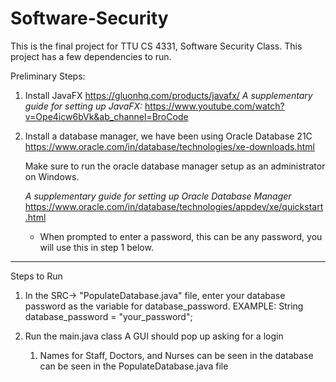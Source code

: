 # Software-Security

This is the final project for TTU CS 4331, Software Security Class. 
This project has a few dependencies to run.

 
Preliminary Steps:
  1. Install JavaFX
      https://gluonhq.com/products/javafx/
      <i>A supplementary guide for setting up JavaFX:</i>
      https://www.youtube.com/watch?v=Ope4icw6bVk&ab_channel=BroCode
      
  2. Install a database manager, we have been using Oracle Database 21C 
      https://www.oracle.com/in/database/technologies/xe-downloads.html
      
      Make sure to run the oracle database manager setup as an administrator on Windows.
      
      <i>A supplementary guide for setting up Oracle Database Manager</i>
       https://www.oracle.com/in/database/technologies/appdev/xe/quickstart.html
       
      - When prompted to enter a password, this can be any password, you will use
      this in step 1 below.
   
        

--------------------------------------------------------------------------------
Steps to Run
  1. In the SRC-> "PopulateDatabase.java" file, enter your database password as the variable 
      for database_password. 
      EXAMPLE:
        String database_password = "your_password";
        
  2. Run the main.java class
       A GUI should pop up asking for a login
     1. Names for Staff, Doctors, and Nurses can be seen in the database can be seen in the PopulateDatabase.java file 



